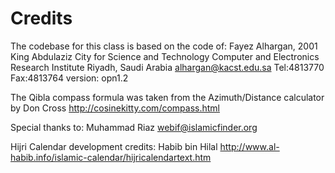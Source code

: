 # Credits #

The codebase for this class is based on the code of:
Fayez Alhargan, 2001
King Abdulaziz City for Science and Technology
Computer and Electronics Research Institute
Riyadh, Saudi Arabia
alhargan@kacst.edu.sa
Tel:4813770
Fax:4813764
version: opn1.2

The Qibla compass formula was taken from the Azimuth/Distance calculator by Don Cross <http://cosinekitty.com/compass.html>

Special thanks to:
Muhammad Riaz <webif@islamicfinder.org>

Hijri Calendar development credits:
Habib bin Hilal
http://www.al-habib.info/islamic-calendar/hijricalendartext.htm